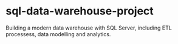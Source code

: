 # sql-data-warehouse-project
Building a modern data warehouse with SQL Server, including ETL processess, data modelling and analytics.
